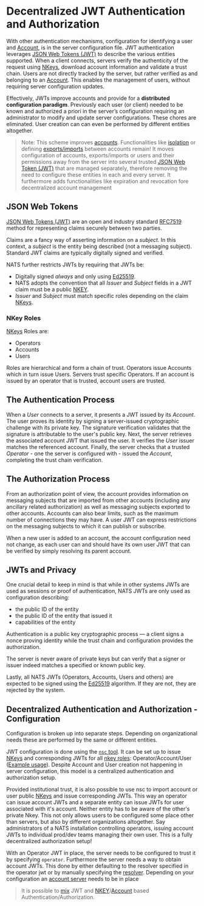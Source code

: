# Decentralized JWT Authentication and Authorization 

With other authentication mechanisms, configuration for identifying a user and [Account](../accounts.md), is in the server configuration file. JWT authentication leverages [JSON Web Tokens \(JWT\)](https://jwt.io/) to describe the various entities supported. When a client connects, servers verify the authenticity of the request using [NKeys](../auth_intro/nkey_auth.md), download account information and validate a trust chain. Users are not directly tracked by the server, but rather verified as and belonging to an [Account](../accounts.md). This enables the management of users, without requiring server configuration updates.

Effectively, JWTs improve accounts and provide for a **distributed configuration paradigm**. Previously each user \(or client\) needed to be known and authorized a priori in the server’s configuration requiring an administrator to modify and update server configurations. These chores are eliminated. User creation can can even be performed by different entities altogether. 

> Note: This scheme improves [accounts](../accounts.md). Functionalities like [isolation](../accounts.md) or defining [exports/imports](../accounts.md#exporting-and-importing) between accounts remain! 
> It moves configuration of accounts, exports/imports or users and their permissions away from the server into several trusted [JSON Web Token \(JWT\)](https://jwt.io/) that are managed separately, therefore removing the need to configure these entities in each and every server.
> It furthermore adds functionalities like expiration and revocation fore decentralized account management

## JSON Web Tokens

[JSON Web Tokens \(JWT\)](https://jwt.io/) are an open and industry standard [RFC7519](https://tools.ietf.org/html/rfc7519) method for representing claims securely between two parties.

Claims are a fancy way of asserting information on a _subject_. In this context, a _subject_ is the entity being described \(not a messaging subject\). Standard JWT claims are typically digitally signed and verified.

NATS further restricts JWTs by requiring that JWTs be:

* Digitally signed _always_ and only using [Ed25519](https://ed25519.cr.yp.to/). 
* NATS adopts the convention that all _Issuer_ and _Subject_ fields in a JWT claim must be a public [NKEY](../auth_intro/nkey_auth.md). 
* _Issuer_ and _Subject_ must match specific roles depending on the claim [NKeys](https://github.com/nats-io/nkeys).

### NKey Roles

[NKeys](../auth_intro/nkey_auth.md) Roles are:

* Operators
* Accounts
* Users

Roles are hierarchical and form a chain of trust. Operators issue Accounts which in turn issue Users. Servers trust specific Operators. If an account is issued by an operator that is trusted, account users are trusted.

## The Authentication Process

When a _User_ connects to a server, it presents a JWT issued by its _Account_. The user proves its identity by signing a server-issued cryptographic challenge with its private key. The signature verification validates that the signature is attributable to the user's public key. Next, the server retrieves the associated account JWT that issued the user. It verifies the _User_ issuer matches the referenced account. Finally, the server checks that a trusted _Operator_ - one the server is configured with - issued the _Account_, completing the trust chain verification.

## The Authorization Process

From an authorization point of view, the account provides information on messaging subjects that are imported from other accounts \(including any ancillary related authorization\) as well as messaging subjects exported to other accounts. Accounts can also bear limits, such as the maximum number of connections they may have. A user JWT can express restrictions on the messaging subjects to which it can publish or subscribe.

When a new user is added to an account, the account configuration need not change, as each user can and should have its own user JWT that can be verified by simply resolving its parent account.

## JWTs and Privacy

One crucial detail to keep in mind is that while in other systems JWTs are used as sessions or proof of authentication, NATS JWTs are only used as configuration describing:

* the public ID of the entity
* the public ID of the entity that issued it
* capabilities of the entity

Authentication is a public key cryptographic process — a client signs a nonce proving identity while the trust chain and configuration provides the authorization.

The server is never aware of private keys but can verify that a signer or issuer indeed matches a specified or known public key.

Lastly, all NATS JWTs \(Operators, Accounts, Users and others\) are expected to be signed using the [Ed25519](https://ed25519.cr.yp.to/) algorithm. If they are not, they are rejected by the system.

## Decentralized Authentication and Authorization - Configuration

Configuration is broken up into separate steps. 
Depending on organizational needs these are performed by the same or different entities.

JWT configuration is done using the [`nsc` tool](../../../../nats-tools/nsc/README.md).
It can be set up to issue [NKeys](../auth_intro/nkey_auth.md) and corresponding JWTs for all [nkey roles](#nkey-roles): Operator/Account/User \([Example usage](../../../../nats-tools/nsc/nsc.md#creating-an-operator-account-and-user)\).
Despite Account and User creation not happening in server configuration, this model is a centralized authentication and authorization setup.

Provided institutional trust, it is also possible to use nsc to import account or user public [NKeys](../auth_intro/nkey_auth.md) and issue corresponding JWTs.
This way an operator can issue account JWTs and a separate entity can issue JWTs for user associated with it's account.
Neither entity has to be aware of the other's private Nkey.
This not only allows users to be configured some place other than servers, but also by different organizations altogether.
Say administrators of a NATS installation controlling operators, issuing account JWTs to individual prod/dev teams managing their own user. 
This is a fully decentralized authorization setup!

With an Operator JWT in place, the server needs to be configured to trust it by specifying `operator`.
Furthermore the server needs a way to obtain account JWTs. 
This done by either defaulting to the resolver specified in the operator jwt or by manually specifying the [resolver](resolver.md).
Depending on your configuration an [account server](../../../../nats-tools/nsc/nsc.md#account-server-configuration) needs to be in place

> It is possible to [mix](jwt_nkey_auth.md) JWT and [NKEY](../auth_intro/nkey_auth.md)/[Account](../accounts.md) based Authentication/Authorization.